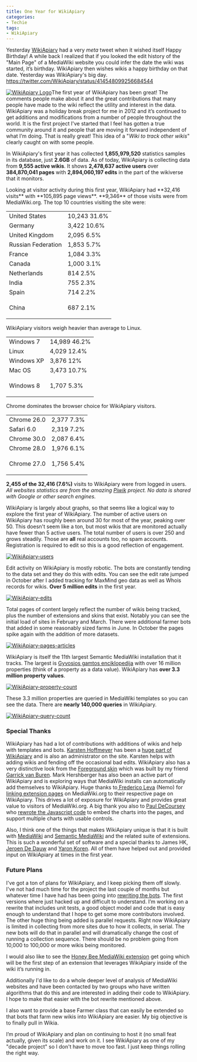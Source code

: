 ```yaml
---
title: One Year for WikiApiary
categories:
- Techie
tags:
- WikiApiary
---
```


Yesterday [WikiApiary](http://wikiapiary.com/) had a very _meta_ tweet when it wished itself Happy Birthday! A while back I realized that if you looked the edit history of the "Main Page" of a MediaWiki website you could infer the date the wiki was started, it’s birthday. WikiApiary then wishes wikis a happy birthday on that date. Yesterday was WikiApiary's big day.
https://twitter.com/WikiApiary/status/414548099256684544

[![WikiApiary Logo](/assets/posts/2013/WikiApiary-Logo.png)](http://wikiapiary.com/)The first year of WikiApiary has been great! The comments people make about it and the great contributions that many people have made to the wiki reflect the utility and interest in the data. WikiApiary was a holiday break project for me in 2012 and it’s continued to get additions and modifications from a number of people throughout the world. It is the first project I've started that I feel has gotten a true community around it and people that are moving it forward independent of what I’m doing. That is really great! This idea of a "_Wiki to track other wikis_" clearly caught on with some people.

In WikiApiary's first year it has collected **1,855,979,520** statistics samples in its database, just **2.6GB** of data. As of today, WikiApiary is collecting data from **9,555 active wikis**. It shows **2,478,637 active users** over **384,870,041 pages** with **2,894,060,197 edits** in the part of the wikiverse that it monitors.

<!-- more -->Looking at visitor activity during this first year, WikiApiary had **32,416 visits** with **105,895 page views**. **9,346** of those visits were from MediaWiki.org. The top 10 countries visiting the site were:


<table cellspacing="0" >
<tbody >
<tr >

<td >United States
</td>

<td >10,243 31.6%
</td>
</tr>
<tr >

<td >Germany
</td>

<td >3,422 10.6%
</td>
</tr>
<tr >

<td >United Kingdom
</td>

<td >2,095 6.5%
</td>
</tr>
<tr >

<td >Russian Federation
</td>

<td >1,853 5.7%
</td>
</tr>
<tr >

<td >France
</td>

<td >1,084 3.3%
</td>
</tr>
<tr >

<td >Canada
</td>

<td >1,000 3.1%
</td>
</tr>
<tr >

<td >Netherlands
</td>

<td >814 2.5%
</td>
</tr>
<tr >

<td >India
</td>

<td >755 2.3%
</td>
</tr>
<tr >

<td >Spain
</td>

<td >714 2.2%
</td>
</tr>
<tr >

<td >


China



</td>

<td >687 2.1%
</td>
</tr>
</tbody>
</table>


WikiApiary visitors weigh heavier than average to Linux.


<table cellspacing="0" >
<tbody >
<tr >

<td >Windows 7
</td>

<td >14,989 46.2%
</td>
</tr>
<tr >

<td >Linux
</td>

<td >4,029 12.4%
</td>
</tr>
<tr >

<td >Windows XP
</td>

<td >3,876 12%
</td>
</tr>
<tr >

<td >Mac OS
</td>

<td >3,473 10.7%
</td>
</tr>
<tr >

<td >


Windows 8



</td>

<td >1,707 5.3%
</td>
</tr>
</tbody>
</table>


Chrome dominates the browser choice for WikiApiary visitors.


<table cellspacing="0" >
<tbody >
<tr >

<td >Chrome 26.0
</td>

<td >2,377 7.3%
</td>
</tr>
<tr >

<td >Safari 6.0
</td>

<td >2,319 7.2%
</td>
</tr>
<tr >

<td >Chrome 30.0
</td>

<td >2,087 6.4%
</td>
</tr>
<tr >

<td >Chrome 28.0
</td>

<td >1,976 6.1%
</td>
</tr>
<tr >

<td >


Chrome 27.0



</td>

<td >1,756 5.4%
</td>
</tr>
</tbody>
</table>


**2,455 of the 32,416 (7.6%)** visits to WikiApiary were from logged in users. _All websites statistics are from the amazing [Piwik](http://piwik.org) project. No data is shared with Google or other search engines._

WikiApiary is largely about graphs, so that seems like a logical way to explore the first year of WikiApiary. The number of active users on WikiApiary has roughly been around 30 for most of the year, peaking over 50. This doesn't seem like a ton, but most wikis that are monitored actually have fewer than 5 active users. The total number of users is over 250 and grows steadily. Those are **all** real accounts too, no spam accounts. Registration is required to edit so this is a good reflection of engagement.

[![WikiApiary-users](/assets/posts/2013/WikiApiary-users.png)](http://thingelstad.com/s/one-year-for-wikiapiary/wikiapiary-users/img)

Edit activity on WikiApiary is mostly robotic. The bots are constantly tending to the data set and they do this with edits. You can see the edit rate jumped in October after I added tracking for MaxMind geo data as well as Whois records for wikis. **Over 5 million edits** in the first year.

[![WikiApiary-edits](/assets/posts/2013/WikiApiary-edits.png)](http://thingelstad.com/s/one-year-for-wikiapiary/wikiapiary-edits/img)

Total pages of content largely reflect the number of wikis being tracked, plus the number of extensions and skins that exist. Notably you can see the initial load of sites in February and March. There were additional farmer bots that added in some reasonably sized farms in June. In October the pages spike again with the addition of more datasets.

[![WikiApiary-pages-articles](/assets/posts/2013/WikiApiary-pages-articles.png)](http://thingelstad.com/s/one-year-for-wikiapiary/wikiapiary-pages-articles/img)

WikiApiary is itself the 11th largest Semantic MediaWiki installation that it tracks. The largest is [Gyvosios gamtos enciklopedija](http://wikiapiary.com/wiki/Gyvosios_gamtos_enciklopedija) with over 16 million properties (think of a property as a data value). WikiApiary has **over 3.3 million property values**.

[![WikiApiary-property-count](/assets/posts/2013/WikiApiary-property-count.png)](http://thingelstad.com/s/one-year-for-wikiapiary/wikiapiary-property-count/img)

These 3.3 million properties are queried in MediaWiki templates so you can see the data. There are **nearly 140,000 queries** in WikiApiary.

[![WikiApiary-query-count](/assets/posts/2013/WikiApiary-query-count.png)](http://thingelstad.com/s/one-year-for-wikiapiary/wikiapiary-query-count/img)

### Special Thanks

WikiApiary has had a lot of contributions with additions of wikis and help with templates and bots. [Karsten Hoffmeyer](http://wikiapiary.com/wiki/User:Kghbln) has been a [huge part of WikiApiary](http://wikiapiary.com/wiki/Special:Contributions/Kghbln) and is also an administrator on the site. Karsten helps with adding wikis and fending off the occasional bad edits. WikiApiary also has a very distinctive look from the [Foreground skin](http://foreground.wikiwonders.net/wiki/) which was built by my friend [Garrick van Buren](https://garrickvanburen.com). Mark Hershberger has also been an active part of WikiApiary and is exploring ways that MediaWiki installs can automatically add themselves to WikiApiary. Huge thanks to[ Frederico Leva](https://meta.wikimedia.org/wiki/User:Nemo_bis) (Nemo) for [linking extension pages](https://www.mediawiki.org/w/index.php?title=Template%3AExtension&diff=659727&oldid=657147) on MediaWiki.org to their respective page on WikiApiary. This drives a lot of exposure for WikiApiary and provides great value to visitors of MediaWiki.org. A big thank you also to [Paul DeCoursey](https://twitter.com/optimuspaul) who [rewrote the Javascript code](https://github.com/thingles/WikiApiary/commit/9c82198fe155a915960c607813688ef300c2fa68) to embed the charts into the pages, and support multiple charts with usable controls.

Also, I think one of the things that makes WikiApiary unique is that it is built with [MediaWiki](https://www.mediawiki.org/wiki/MediaWiki) and [Semantic MediaWiki](http://semantic-mediawiki.org) and the related suite of extensions. This is such a wonderful set of software and a special thanks to James HK, [Jeroen De Dauw](http://www.bn2vs.com/blog/) and [Yaron Koren](http://yaronkoren.com). All of them have helped out and provided input on WikiApiary at times in the first year.

### Future Plans

I've got a ton of plans for WikiApiary, and I keep picking them off slowly. I've not had much time for the project the last couple of months but whatever time I have had has been going into [rewriting the bots](https://github.com/thingles/WikiApiary). The first versions where just hacked up and difficult to understand. I’m working on a rewrite that includes unit tests, a good object model and code that is easy enough to understand that I hope to get some more contributors involved. The other huge thing being added is parallel requests. Right now WikiApiary is limited in collecting from more sites due to how it collects, in serial. The new bots will do that in parallel and will dramatically change the cost of running a collection sequence. There should be no problem going from 10,000 to 100,000 or more wikis being monitored.

I would also like to see the [Honey Bee MediaWiki extension](https://github.com/thingles/HoneyBee) get going which will be the first step of an extension that leverages WikiApiary inside of the wiki it’s running in.

Additionally I'd like to do a whole deeper level of analysis of MediaWiki websites and have been contacted by two groups who have written algorithms that do this and are interested in adding their code to WikiApiary. I hope to make that easier with the bot rewrite mentioned above.

I also want to provide a base Farmer class that can easily be extended so that bots that farm new wikis into WikiApiary are easier. My big objective is to finally pull in Wikia.

I’m proud of WikiApiary and plan on continuing to host it (no small feat actually, given its scale) and work on it. I see WikiApiary as one of my "decade project" so I don't have to move too fast. I just keep things rolling the right way.
